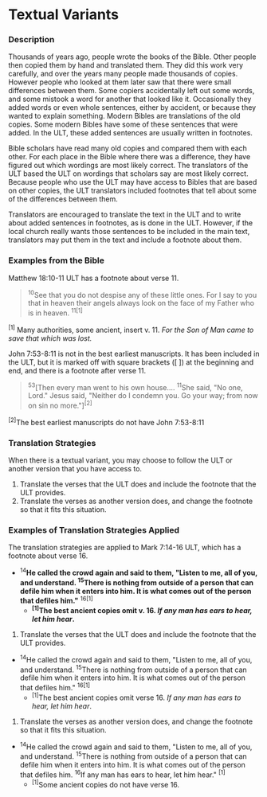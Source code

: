 # Textual Variants #


### Description

Thousands of years ago, people wrote the books of the Bible. Other people then copied them by hand and translated them. They did this work very carefully, and over the years many people made thousands of copies. However people who looked at them later saw that there were small differences between them. Some copiers accidentally left out some words, and some mistook a word for another that looked like it. Occasionally they added words or even whole sentences, either by accident, or because they wanted to explain something. Modern Bibles are translations of the old copies. Some modern Bibles have some of these sentences that were added. In the ULT, these added sentences are usually written in footnotes.

Bible scholars have read many old copies and compared them with each other. For each place in the Bible where there was a difference, they have figured out which wordings are most likely correct. The translators of the ULT based the ULT on wordings that scholars say are most likely correct. Because people who use the ULT may have access to Bibles that are based on other copies, the ULT translators included footnotes that tell about some of the differences between them.

Translators are encouraged to translate the text in the ULT and to write about added sentences in footnotes, as is done in the ULT. However, if the local church really wants those sentences to be included in the main text, translators may put them in the text and include a footnote about them.

### Examples from the Bible

Matthew 18:10-11 ULT has a footnote about verse 11.
><sup>10</sup>See that you do not despise any of these little ones. For I say to you that in heaven their angels always look on the face of my Father who is in heaven. <sup>11</sup><sup>[1]</sup>

<sup>[1]</sup> Many authorities, some ancient, insert v. 11. *For the Son of Man came to save that which was lost.*

John 7:53-8:11 is not in the best earliest manuscripts. It has been included in the ULT, but it is marked off with square brackets ([ ]) at the beginning and end, and there is a footnote after verse 11.
><sup>53</sup>[Then every man went to his own house.…  <sup>11</sup>She said, "No one, Lord." Jesus said, "Neither do I condemn you. Go your way; from now on sin no more."]<sup>[2]</sup>

<sup>[2]</sup>The best earliest manuscripts do not have John 7:53-8:11

### Translation Strategies

When there is a textual variant, you may choose to follow the ULT or another version that you have access to.

1. Translate the verses that the ULT does and include the footnote that the ULT provides.
1. Translate the verses as another version does, and change the footnote so that it fits this situation.

### Examples of Translation Strategies Applied

The translation strategies are applied to Mark 7:14-16 ULT, which has a footnote about verse 16.

* <sup>14</sup>**He called the crowd again and said to them, "Listen to me, all of you, and understand. <sup>15</sup>There is nothing from outside of a person that can defile him when it enters into him. It is what comes out of the person that defiles him."** <sup>16[1]</sup>
  * **<sup>[1]</sup>The best ancient copies omit v. 16. *If any man has ears to hear, let him hear*.**

1. Translate the verses that the ULT does and include the footnote that the ULT provides.

  * <sup>14</sup>He called the crowd again and said to them, "Listen to me, all of you, and understand. <sup>15</sup>There is nothing from outside of a person that can defile him when it enters into him. It is what comes out of the person that defiles him." <sup>16[1]</sup>
      * <sup>[1]</sup>The best ancient copies omit verse 16. *If any man has ears to hear, let him hear*.

1. Translate the verses as another version does, and change the footnote so that it fits this situation.

  * <sup>14</sup>He called the crowd again and said to them, "Listen to me, all of you, and understand. <sup>15</sup>There is nothing from outside of a person that can defile him when it enters into him. It is what comes out of the person that defiles him. <sup>16</sup>If any man has ears to hear, let him hear." <sup>[1]</sup>
      * <sup>[1]</sup>Some ancient copies do not have verse 16.

